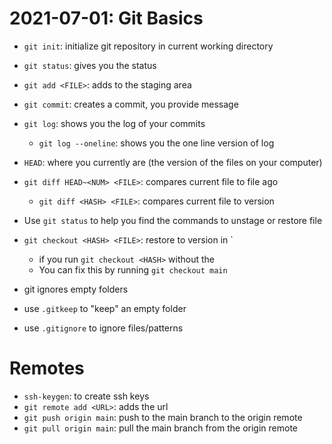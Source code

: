 # 2021-07-01: Git Basics

- `git init`: initialize git repository in current working directory
- `git status`: gives you the status
- `git add <FILE>`: adds <FILE> to the staging area
- `git commit`: creates a commit, you provide message

- `git log`: shows you the log of your commits
    - `git log --oneline`: shows you the one line version of log

- `HEAD`: where you currently are (the version of the files on your computer)
- `git diff HEAD~<NUM> <FILE>`: compares current file to file <NUM> ago
    - `git diff <HASH> <FILE>`: compares current file to <HASH> version

- Use `git status` to help you find the commands to unstage or restore file
- `git checkout <HASH> <FILE>`: restore <FILE> to version in <HASH>`
    - if you run `git checkout <HASH>` without the <FILE>
    - You can fix this by running `git checkout main`

- git ignores empty folders
- use `.gitkeep` to "keep" an empty folder
- use `.gitignore` to ignore files/patterns

# Remotes

- `ssh-keygen`: to create ssh keys
- `git remote add <URL>`: adds the url
- `git push origin main`: push to the main branch to the origin remote
- `git pull origin main`: pull the main branch from the origin remote

